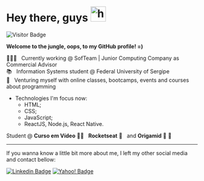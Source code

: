 # Hey there, guys <img src="https://media.giphy.com/media/f4DmXx6APMvCWkvx9t/giphy.gif" alt="hiimage" width="40">
![Visitor Badge](https://visitor-badge.laobi.icu/badge?page_id=oliveiralecca.oliveiralecca)

**Welcome to the jungle, oops, to my GitHub profile! =)** 

👩🏻‍💻 &nbsp; Currently working @ SofTeam | Junior Computing Company as Commercial Advisor
<br/>📚 &nbsp; Information Systems student @ Federal University of Sergipe
<br/>🚀 &nbsp; Venturing myself with online classes, bootcamps, events and courses about programming

* Technologies I'm focus now:
  * HTML;
  * CSS;
  * JavaScript;
  * ReactJS, Node.js, React Native.
  
Student @ **Curso em Vídeo** 🖖🏻 &nbsp; **Rocketseat** 🚀 &nbsp; and **Origamid** 🐺 💜

---
If you wanna know a little bit more about me, I left my other social media and contact bellow:

[![Linkedin Badge](https://img.shields.io/badge/-Letícia%20Oliveira-blue?style=flat-square&logo=Linkedin&logoColor=white&link=https://www.linkedin.com/in/oliveiralecca)](https://www.linkedin.com/in/oliveiralecca)
[![Yahoo! Badge](https://img.shields.io/badge/-Contact%20me%20by%20Email-6001D2?style=flat-square&logo=Yahoo!&logoColor=white&link=mailto:oliveiraslc@yahoo.com.br)](mailto:oliveiraslc@yahoo.com.br)

